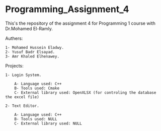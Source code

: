 # Programming_Assignment_4
This's the repository of the assignment 4 for Programming 1 course with Dr.Mohamed El-Ramly.

Authers:

    1- Mohamed Hussein Eladwy. 
    2- Yusuf Badr Elsayad. 
    3- Amr Khaled Elhenawey.

Projects:

    1- Login System. 

        A- Language used: C++ 
        B- Tools used: Cmake 
        C- External library used: OpenXLSX (for controling the database the excel file)

    2- Text Editor.
    
        A- Language used: C++
        B- Tools used: NULL
        C- External library used: NULL
